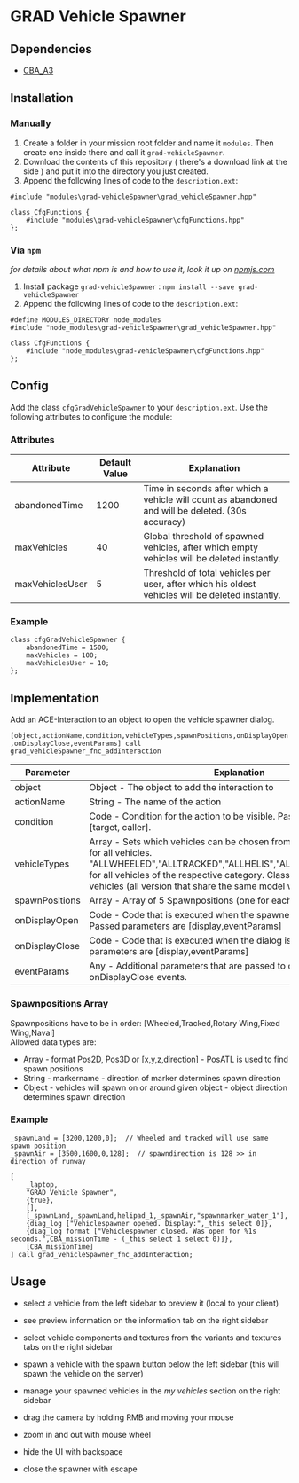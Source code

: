 # GRAD Vehicle Spawner

## Dependencies
* [CBA_A3](https://github.com/CBATeam/CBA_A3)

## Installation
### Manually
1. Create a folder in your mission root folder and name it `modules`. Then create one inside there and call it `grad-vehicleSpawner`.
2. Download the contents of this repository ( there's a download link at the side ) and put it into the directory you just created.
3. Append the following lines of code to the `description.ext`:

```sqf
#include "modules\grad-vehicleSpawner\grad_vehicleSpawner.hpp"

class CfgFunctions {
    #include "modules\grad-vehicleSpawner\cfgFunctions.hpp"
};
```

### Via `npm`
_for details about what npm is and how to use it, look it up on [npmjs.com](https://www.npmjs.com/)_

1. Install package `grad-vehicleSpawner` : `npm install --save grad-vehicleSpawner`
2. Append the following lines of code to the `description.ext`:

```sqf
#define MODULES_DIRECTORY node_modules
#include "node_modules\grad-vehicleSpawner\grad_vehicleSpawner.hpp"

class CfgFunctions {
    #include "node_modules\grad-vehicleSpawner\cfgFunctions.hpp"
};
```

## Config
Add the class `cfgGradVehicleSpawner` to your `description.ext`. Use the following attributes to configure the module:

### Attributes

Attribute       | Default Value | Explanation
----------------|---------------|--------------------------------------------------------------------------------------------------
abandonedTime   | 1200          | Time in seconds after which a vehicle will count as abandoned and will be deleted. (30s accuracy)
maxVehicles     | 40            | Global threshold of spawned vehicles, after which empty vehicles will be deleted instantly.
maxVehiclesUser | 5             | Threshold of total vehicles per user, after which his oldest vehicles will be deleted instantly.

### Example

```sqf
class cfgGradVehicleSpawner {
    abandonedTime = 1500;
    maxVehicles = 100;
    maxVehiclesUser = 10;
};
```

## Implementation
Add an ACE-Interaction to an object to open the vehicle spawner dialog.

`[object,actionName,condition,vehicleTypes,spawnPositions,onDisplayOpen,onDisplayClose,eventParams] call grad_vehicleSpawner_fnc_addInteraction`

Parameter      | Explanation
---------------|---------------------------------------------------------------------------------------
object         | Object - The object to add the interaction to
actionName     | String - The name of the action
condition      | Code - Condition for the action to be visible. Passed parameters are [target, caller].
vehicleTypes   | Array - Sets which vehicles can be chosen from. "ALL" or empty array for all vehicles. "ALLWHEELED","ALLTRACKED","ALLHELIS","ALLPLANES","ALLBOATS" for all vehicles of the respective category. Classnames for only specific vehicles (all version that share the same model will be available).
spawnPositions | Array - Array of 5 Spawnpositions (one for each vehicle type)
onDisplayOpen  | Code - Code that is executed when the spawner dialog is opened. Passed parameters are [display,eventParams]
onDisplayClose | Code - Code that is executed when the dialog is closed. Passed parameters are [display,eventParams]
eventParams    | Any - Additional parameters that are passed to onDisplayOpen and onDisplayClose events.

### Spawnpositions Array

Spawnpositions have to be in order: [Wheeled,Tracked,Rotary Wing,Fixed Wing,Naval]  
Allowed data types are:

* Array - format Pos2D, Pos3D or [x,y,z,direction] - PosATL is used to find spawn positions
* String - markername - direction of marker determines spawn direction
* Object - vehicles will spawn on or around given object - object direction determines spawn direction


### Example

```sqf
_spawnLand = [3200,1200,0];  // Wheeled and tracked will use same spawn position
_spawnAir = [3500,1600,0,128];  // spawndirection is 128 >> in direction of runway

[
    _laptop,
    "GRAD Vehicle Spawner",
    {true},
    [],
    [_spawnLand,_spawnLand,helipad_1,_spawnAir,"spawnmarker_water_1"],
    {diag_log ["Vehiclespawner opened. Display:",_this select 0]},
    {diag_log format ["Vehiclespawner closed. Was open for %1s seconds.",CBA_missionTime - (_this select 1 select 0)]},
    [CBA_missionTime]
] call grad_vehicleSpawner_fnc_addInteraction;
```

## Usage

* select a vehicle from the left sidebar to preview it (local to your client)
* see preview information on the information tab on the right sidebar
* select vehicle components and textures from the variants and textures tabs on the right sidebar
* spawn a vehicle with the spawn button below the left sidebar (this will spawn the vehicle on the server)
* manage your spawned vehicles in the *my vehicles* section on the right sidebar

* drag the camera by holding RMB and moving your mouse
* zoom in and out with mouse wheel
* hide the UI with backspace
* close the spawner with escape
